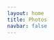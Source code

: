 ```yaml
---
layout: home
title: Photos
navbar: false
---
```



<script setup>


import { useData } from 'vitepress'
const { theme, page, frontmatter } = useData()

import Portfolio from './portfolio/Portfolio.vue'

</script>

<Portfolio :info="theme.info" :config="config"/>